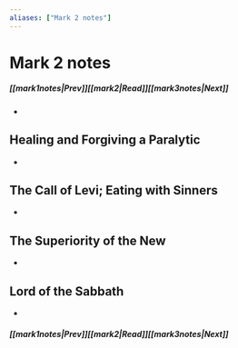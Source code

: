 ```yaml
---
aliases: ["Mark 2 notes"]
---
```

# Mark 2 notes
##### <span class=arrow-left></span>[[mark1notes|Prev]]<span class=navigation-separator></span>[[mark2|Read]]<span class=navigation-separator></span>[[mark3notes|Next]]<span class=arrow-right></span>
- 
## Healing and Forgiving a Paralytic
- 
## The Call of Levi; Eating with Sinners
- 
## The Superiority of the New
- 
## Lord of the Sabbath
- 
##### <span class=arrow-left></span>[[mark1notes|Prev]]<span class=navigation-separator></span>[[mark2|Read]]<span class=navigation-separator></span>[[mark3notes|Next]]<span class=arrow-right></span>